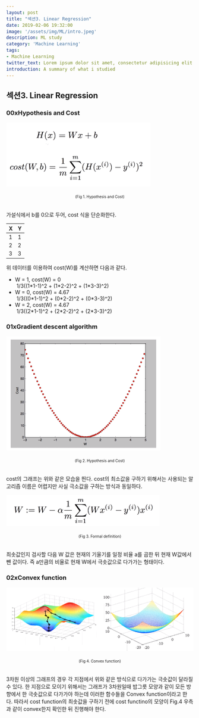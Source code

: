 ```yaml
---
layout: post
title: "섹션3. Linear Regression"
date: 2019-02-06 19:32:00
image: '/assets/img/ML/intro.jpeg'
description: ML study
category: 'Machine Learning'
tags:
- Machine Learning
twitter_text: Lorem ipsum dolor sit amet, consectetur adipisicing elit.
introduction: A summary of what i studied
---
```


## 섹션3. Linear Regression

### 00xHypothesis and Cost
 ![problem](/assets/img/ML/section3/figure1.PNG "Hypothesis and Cost")
<center><font size="0.5em">(Fig 1. Hypothesis and Cost)</font></center><br>

가설식에서 b를 0으로 두어, cost 식을 단순화한다.

 X | Y
 ---- | ----
 1 | 1
 2 | 2
 3 | 3

위 데이터를 이용하여 cost(W)를 계산하면 다음과 같다.
 - W = 1, cost(W) = 0<br>
    &nbsp;1/3((1\*1-1)^2 + (1\*2-2)^2 + (1\*3-3)^2)
 - W = 0, cost(W) = 4.67<br>
    &nbsp;1/3((0\*1-1)^2 + (0\*2-2)^2 + (0\*3-3)^2)
 - W = 2, cost(W) = 4.67<br>
    &nbsp;1/3((2\*1-1)^2 + (2\*2-2)^2 + (2\*3-3)^2)

### 01xGradient descent algorithm

 ![problem](/assets/img/ML/section3/figure2.PNG "Hypothesis and Cost")
<center><font size="0.5em">(Fig 2. Hypothesis and Cost)</font></center><br>

cost의 그래프는 위와 같은 모습을 띈다. cost의 최소값을 구하기 위해서는 사용되는 알고리즘 이름은 어렵지만 사실 극소값을 구하는 방식과 동일하다.

 ![problem](/assets/img/ML/section3/figure3.PNG "Formal definition")
<center><font size="0.5em">(Fig 3. Formal definition)</font></center><br>

최솟값인지 검사할 다음 W 값은 현재의 기울기를 일정 비율 a를 곱한 뒤 현재 W값에서 뺀 값이다. 즉 a만큼의 비율로 현재 W에서 극솟값으로 다가가는 형태이다.<br>

### 02xConvex function

 ![problem](/assets/img/ML/section3/figure4.PNG "Convex function")
<center><font size="0.5em">(Fig 4. Convex function)</font></center><br>

3차원 이상의 그래프의 경우 각 지점에서 위와 같은 방식으로 다가가는 극솟값이 달라질 수 있다. 한 지점으로 모이기 위해서는 그래프가 3차원일때 밥그릇 모양과 같이 모든 방향에서 한 극솟값으로 다가가야 하는데 이러한 함수들을 Convex function이라고 한다. 따라서 cost function의 최솟값을 구하기 전에 cost functino의 모양이 Fig.4 우측과 같이 convex한지 확인한 뒤 진행해야 한다.